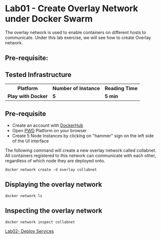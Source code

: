 # Lab01 - Create Overlay Network under Docker Swarm

The overlay network is used to enable containers on different hosts to communicate. Under this lab exercise, we will see how to create Overlay network.

## Pre-requisite:

## Tested Infrastructure

<table class="tg">
  <tr>
    <th class="tg-yw4l"><b>Platform</b></th>
    <th class="tg-yw4l"><b>Number of Instance</b></th>
    <th class="tg-yw4l"><b>Reading Time</b></th>
    
  </tr>
  <tr>
    <td class="tg-yw4l"><b> Play with Docker</b></td>
    <td class="tg-yw4l"><b>5</b></td>
    <td class="tg-yw4l"><b>5 min</b></td>
    
  </tr>
  
</table>

## Pre-requisite

- Create an account with [DockerHub](https://hub.docker.com)
- Open [PWD](https://labs.play-with-docker.com/) Platform on your browser 
- Create 5 Node Instances by clicking on "hammer" sign on the left side of the UI interface

The following command will create a new overlay network called collabnet. All containers registered to this network can communicate with 
each other, regardless of which node they are deployed onto.

```
docker network create -d overlay collabnet
```

## Displaying the overlay network

```
docker network ls
```

## Inspecting the overlay network

```
docker network inspect collabnet
```


[Lab02- Deploy Services](lab02-deploy-services.md)
